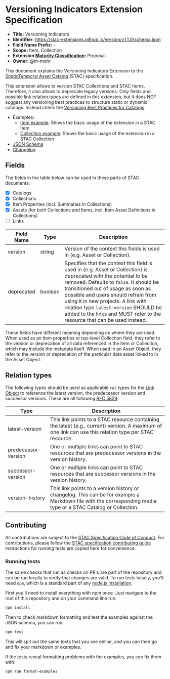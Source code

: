 # Versioning Indicators Extension Specification

- **Title:** Versioning Indicators
- **Identifier:** <https://stac-extensions.github.io/version/v1.1.0/schema.json>
- **Field Name Prefix:** -
- **Scope:** Item, Collection
- **Extension [Maturity Classification](https://github.com/radiantearth/stac-spec/tree/master/extensions/README.md#extension-maturity):** Proposal
- **Owner**: @m-mohr

This document explains the Versioning Indicators Extension to the
[SpatioTemporal Asset Catalog](https://github.com/radiantearth/stac-spec) (STAC) specification.

This extension allows to version STAC Collections and STAC Items. Therefore, it also allows to deprecate legacy versions.
Only fields and possible link relation types are defined in this extension,
but it does NOT suggest any versioning best practices to structure static or dynamic catalogs.
Instead check the [Versioning Best Practices for Catalogs](https://github.com/radiantearth/stac-spec/tree/master/best-practices.md#versioning-for-catalogs).

- Examples:
  - [Item example](examples/item.json): Shows the basic usage of the extension in a STAC Item
  - [Collection example](examples/collection.json): Shows the basic usage of the extension in a STAC Collection
- [JSON Schema](json-schema/schema.json)
- [Changelog](./CHANGELOG.md)

## Fields

The fields in the table below can be used in these parts of STAC documents:
- [x] Catalogs
- [x] Collections
- [x] Item Properties (incl. Summaries in Collections)
- [x] Assets (for both Collections and Items, incl. Item Asset Definitions in Collections)
- [ ] Links

| Field Name | Type    | Description |
| ---------- | ------- | ----------- |
| version    | string  | Version of the context this fields is used in (e.g. Asset or Collection). |
| deprecated | boolean | Specifies that the context this field is used in (e.g. Asset or Collection) is deprecated with the potential to be removed. Defaults to `false`. It should be transitioned out of usage as soon as possible and users should refrain from using it in new projects. A link with relation type `latest-version` SHOULD be added to the links and MUST refer to the resource that can be used instead. |

These fields have different meaning depending on where they are used. When used as an Item properties or top-level Collection field, they refer to
the version or deprecation of all data referenced in the Item or Collection, which may include the metadata itself.
When used in an Asset Object, they refer to the version or deprecation
of the particular data asset linked to in the Asset Object.

## Relation types

The following types should be used as applicable `rel` types for the
[Link Object](https://github.com/radiantearth/stac-spec/tree/master/item-spec/item-spec.md#link-object)
to reference the latest version, the predecessor version and successor versions.
These are all following [RFC 5829](https://tools.ietf.org/html/rfc5829).

| Type                | Description |
| ------------------- | ----------- |
| latest-version      | This link points to a STAC resource containing the latest (e.g., current) version. A maximum of one link can use this relation type per STAC resource. |
| predecessor-version | One or multiple links can point to STAC resources that are predecessor versions in the version history. |
| successor-version   | One or multiple links can point to STAC resources that are successor versions in the version history. |
| version-history     | This link points to a version history or changelog. This can be for example a Markdown file with the corresponding media type or a STAC Catalog or Collection. |

## Contributing

All contributions are subject to the
[STAC Specification Code of Conduct](https://github.com/radiantearth/stac-spec/blob/master/CODE_OF_CONDUCT.md).
For contributions, please follow the
[STAC specification contributing guide](https://github.com/radiantearth/stac-spec/blob/master/CONTRIBUTING.md) Instructions
for running tests are copied here for convenience.

### Running tests

The same checks that run as checks on PR's are part of the repository and can be run locally to verify that changes are valid. 
To run tests locally, you'll need `npm`, which is a standard part of any [node.js installation](https://nodejs.org/en/download/).

First you'll need to install everything with npm once. Just navigate to the root of this repository and on 
your command line run:
```bash
npm install
```

Then to check markdown formatting and test the examples against the JSON schema, you can run:
```bash
npm test
```

This will spit out the same texts that you see online, and you can then go and fix your markdown or examples.

If the tests reveal formatting problems with the examples, you can fix them with:
```bash
npm run format-examples
```
